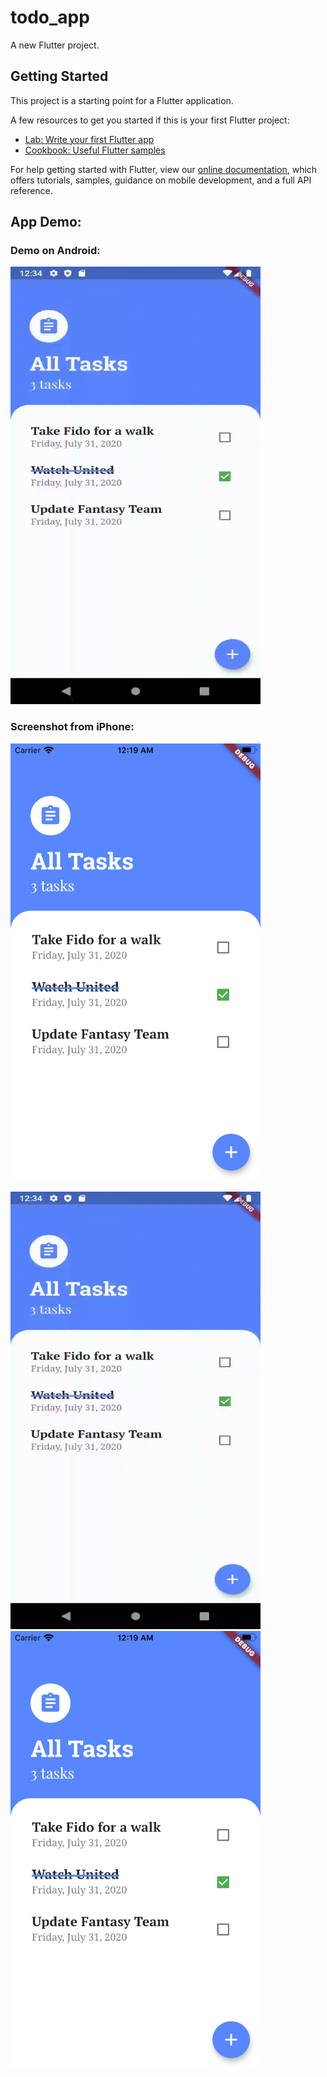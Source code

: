 # todo_app

A new Flutter project.

## Getting Started

This project is a starting point for a Flutter application.

A few resources to get you started if this is your first Flutter project:

- [Lab: Write your first Flutter app](https://flutter.dev/docs/get-started/codelab)
- [Cookbook: Useful Flutter samples](https://flutter.dev/docs/cookbook)

For help getting started with Flutter, view our
[online documentation](https://flutter.dev/docs), which offers tutorials,
samples, guidance on mobile development, and a full API reference.

## App Demo:

### Demo on Android:
<img src="/screenrecords/demoApp.gif" width="400" height="700"/>

### Screenshot from iPhone: 
<img src="/screenrecords/iphone.png" width="400" height="700"/>

<p><img src="/screenrecords/demoApp.gif" width="400" height="700"/>  <img src="/screenrecords/iphone.png" width="400" height="700"/> </p>

